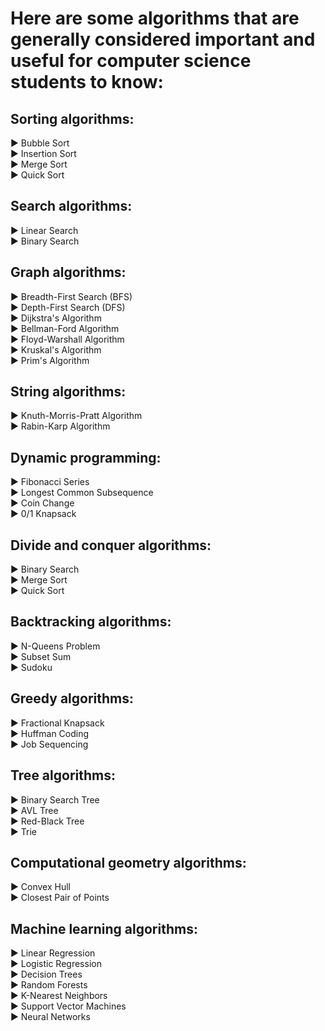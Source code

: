 <h1>Here are some algorithms that are generally considered important and useful for computer science students to know:</h1>

<h2>Sorting algorithms:</h2>  
▶ Bubble Sort<br>
▶ Insertion Sort<br>
▶ Merge Sort<br>
▶ Quick Sort<br>

<h2>Search algorithms:</h2> 
▶ Linear Search  <br>
▶ Binary Search  <br>

<h2>Graph algorithms:</h2> 
▶ Breadth-First Search (BFS)  <br>
▶ Depth-First Search (DFS)  <br>
▶ Dijkstra's Algorithm  <br>
▶ Bellman-Ford Algorithm  <br>
▶ Floyd-Warshall Algorithm  <br>
▶ Kruskal's Algorithm  <br>
▶ Prim's Algorithm  <br>

<h2>String algorithms:</h2>  
▶ Knuth-Morris-Pratt Algorithm  <br>
▶ Rabin-Karp Algorithm  <br>

<h2>Dynamic programming:</h2> 
▶ Fibonacci Series   <br>
▶ Longest Common Subsequence  <br>
▶ Coin Change  <br>
▶ 0/1 Knapsack  <br>

<h2>Divide and conquer algorithms:</h2> 
▶ Binary Search  <br>
▶ Merge Sort  <br>
▶ Quick Sort  <br>

<h2>Backtracking algorithms:</h2> 
▶ N-Queens Problem  <br>
▶ Subset Sum  <br>
▶ Sudoku  <br>

<h2>Greedy algorithms:</h2> 
▶ Fractional Knapsack  <br>
▶ Huffman Coding  <br>
▶ Job Sequencing  <br>

<h2>Tree algorithms:</h2> 
▶ Binary Search Tree  <br>
▶ AVL Tree  <br>
▶ Red-Black Tree  <br>
▶ Trie  <br>

<h2>Computational geometry algorithms:</h2> 
▶ Convex Hull  <br>
▶ Closest Pair of Points  <br>

<h2>Machine learning algorithms:</h2> 
▶ Linear Regression  <br>
▶ Logistic Regression  <br>
▶ Decision Trees  <br>
▶ Random Forests  <br>
▶ K-Nearest Neighbors  <br>
▶ Support Vector Machines  <br>
▶ Neural Networks  <br>
